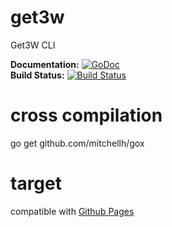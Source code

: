 # get3w
Get3W CLI

**Documentation:** [![GoDoc](https://godoc.org/github.com/get3w/get3w?status.svg)](https://godoc.org/github.com/get3w/get3w)  
**Build Status:** [![Build Status](https://travis-ci.org/get3w/get3w.svg?branch=master)](https://travis-ci.org/get3w/get3w)  

# cross compilation
go get github.com/mitchellh/gox

# target
compatible with [Github Pages](https://pages.github.com/)
